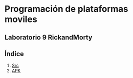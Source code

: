 # Programación de plataformas moviles
## Laboratorio 9 RickandMorty


## Índice
1. [Src](https://github.com/Kojimena/PM-RICK-MORTY/tree/Laboratorio10/app/src)
2. [APK](https://github.com/Kojimena/PM-RICK-MORTY/blob/Laboratorio10/APKS/LAB10%20app-debug.apk)
